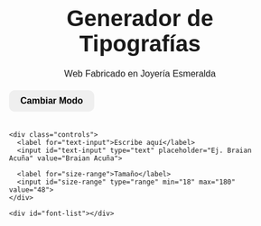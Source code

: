 <!doctype html>
<html lang="es">
<head>
  <meta charset="utf-8">
  <meta name="viewport" content="width=device-width, initial-scale=1.0">
  <title>Generador de Tipografías</title>

  <!-- Google Fonts -->
  <link href="https://fonts.googleapis.com/css2?family=Great+Vibes&family=Pinyon+Script&family=Poppins:wght@300;600&family=Playfair+Display:wght@400;700&family=Lobster&family=Dancing+Script&family=Pacifico&family=Sacramento&family=Kaushan+Script&family=Satisfy&family=Courgette&family=Cookie&family=Marck+Script&family=Parisienne&family=Alex+Brush&family=Allura&family=Italianno&family=Herr+Von+Muellerhoff&display=swap" rel="stylesheet">

  <style>
    /* Fuentes locales */
    @font-face {
      font-family: 'Last Christmas PERSONAL USE';
      src: url('fonts/LastChristmasPERSONALUSE-Regular.woff2') format('woff2');
    }
    @font-face {
      font-family: 'Baby Garland';
      src: url('fonts/BabyGarland.woff2') format('woff2');
    }

    /* Reset y base */
    * { box-sizing: border-box; margin: 0; padding: 0; }

    body { font-family: Poppins, sans-serif; padding: 20px; transition: background 0.3s, color 0.3s; }

    body.light { background: #f8fafc; color: #0f172a; }
    body.dark { background: #0f172a; color: #f8fafc; }

    h1 { text-align: center; margin-bottom: 5px; font-weight: 700; font-size: 2.5rem; transition: color 0.3s; }
    body.light h1 { color: #1e293b; }
    body.dark h1 { color: #facc15; }

    h2.subtitle { text-align: center; margin-bottom: 20px; font-weight: 400; font-size: 1rem; transition: color 0.3s; }
    body.light h2.subtitle { color: #0f172a; }
    body.dark h2.subtitle { color: #ffffff; }

    .wrap { max-width: 1000px; margin: 0 auto; }
    .controls { display: flex; flex-direction: column; gap: 15px; margin-bottom: 30px; }
    label { font-weight: 600; transition: color 0.3s; }
    body.light label { color: #1e293b; }
    body.dark label { color: #f8fafc; }

    input[type=text] { width: 100%; padding: 12px 15px; font-size: 1.1rem; border-radius: 10px; border: 1px solid #cbd5e1; transition: background 0.3s, color 0.3s; }
    body.light input[type=text] { background: #fff; color: #0f172a; }
    body.dark input[type=text] { background: #1e293b; color: #f8fafc; border: 1px solid #334155; }

    input[type=range] { width: 100%; }

    #font-list { display: grid; grid-template-columns: repeat(auto-fit, minmax(250px, 1fr)); gap: 20px; }

    .font-sample { padding: 20px; border-radius: 15px; text-align: center; transition: transform 0.2s, box-shadow 0.2s, background 0.3s; position: relative; }
    .font-sample:hover { transform: translateY(-5px); }

    body.light .font-sample { background: #fff; box-shadow: 0 6px 12px rgba(0,0,0,0.1), 0 0 10px gold; }
    body.dark .font-sample { background: #1e293b; box-shadow: 0 6px 12px rgba(0,0,0,0.5), 0 0 10px gold; }

    .font-name { font-weight: 700; font-size: 1.3rem; margin-bottom: 10px; position: relative; transition: color 0.3s; }
    .font-name::before, .font-name::after { content: '💎'; margin: 0 5px; }
    body.light .font-name { color: #1e293b; }
    body.dark .font-name { color: #facc15; }

    .sample-text { font-size: 2.5rem; word-break: break-word; margin-top: 10px; transition: color 0.3s; }
    body.light .sample-text { color: #1e293b; }
    body.dark .sample-text { color: #f8fafc; }

    @media (max-width: 600px) { .sample-text { font-size: 2rem; } }

    .toggle-btn { margin-bottom: 20px; padding: 10px 20px; font-size: 1rem; border-radius: 10px; cursor: pointer; border: none; font-weight: 600; transition: background 0.3s, color 0.3s; }
    body.light .toggle-btn { background: #1e293b; color: #f8fafc; }
    body.dark .toggle-btn { background: #facc15; color: #0f172a; }
  </style>
</head>
<body>
  <h1>Generador de Tipografías</h1>
  <h2 class="subtitle">Web Fabricado en Joyería Esmeralda</h2>

  <div class="wrap">
    <button class="toggle-btn" id="toggle-mode">Cambiar Modo</button>

    <div class="controls">
      <label for="text-input">Escribe aquí</label>
      <input id="text-input" type="text" placeholder="Ej. Braian Acuña" value="Braian Acuña">

      <label for="size-range">Tamaño</label>
      <input id="size-range" type="range" min="18" max="180" value="48">
    </div>

    <div id="font-list"></div>
  </div>

  <script>
    if(window.matchMedia && window.matchMedia('(prefers-color-scheme: dark)').matches){
      document.body.classList.add('dark');
    } else {
      document.body.classList.add('light');
    }

    const toggleBtn = document.getElementById('toggle-mode');
    toggleBtn.addEventListener('click', () => {
      document.body.classList.toggle('light');
      document.body.classList.toggle('dark');
    });

    const fonts = [
      {name: "Baby Garland", css: "'Baby Garland', cursive"},
      {name: "Last Christmas PERSONAL USE", css: "'Last Christmas PERSONAL USE', cursive"},
      {name: "Alex Brush", css: "'Alex Brush', cursive"},
      {name: "Allura", css: "Allura, cursive"},
      {name: "Italianno", css: "Italianno, cursive"},
      {name: "Herr Von Muellerhoff", css: "'Herr Von Muellerhoff', cursive"},
      {name: "Poppins", css: "Poppins, sans-serif"},
      {name: "Playfair Display", css: "Playfair Display, serif"},
      {name: "Lobster", css: "Lobster, cursive"},
      {name: "Great Vibes", css: "Great Vibes, cursive"},
      {name: "Pinyon Script", css: "Pinyon Script, cursive"},
      {name: "Dancing Script", css: "'Dancing Script', cursive"},
      {name: "Pacifico", css: "Pacifico, cursive"},
      {name: "Sacramento", css: "Sacramento, cursive"},
      {name: "Kaushan Script", css: "'Kaushan Script', cursive"},
      {name: "Satisfy", css: "Satisfy, cursive"},
      {name: "Courgette", css: "Courgette, cursive"},
      {name: "Cookie", css: "Cookie, cursive"},
      {name: "Marck Script", css: "'Marck Script', cursive"},
      {name: "Parisienne", css: "Parisienne, cursive"}
    ];

    const fontList = document.getElementById('font-list');
    const input = document.getElementById('text-input');
    const sizeRange = document.getElementById('size-range');

    fonts.forEach(font => {
      const container = document.createElement('div');
      container.className = 'font-sample';

      const title = document.createElement('div');
      title.className = 'font-name';
      title.textContent = font.name;
      title.style.fontFamily = font.css;

      const sample = document.createElement('div');
      sample.className = 'sample-text';
      sample.textContent = input.value;
      sample.style.fontFamily = font.css;
      sample.style.fontSize = sizeRange.value + 'px';

      container.appendChild(title);
      container.appendChild(sample);
      fontList.appendChild(container);

      font.sampleElement = sample;
    });

    function updateSamples() {
      const text = input.value || 'Escribe algo...';
      const size = sizeRange.value + 'px';
      fonts.forEach(font => {
        font.sampleElement.textContent = text;
        font.sampleElement.style.fontSize = size;
      });
    }

    input.addEventListener('input', updateSamples);
    sizeRange.addEventListener('input', updateSamples);
  </script>
</body>
</html>
